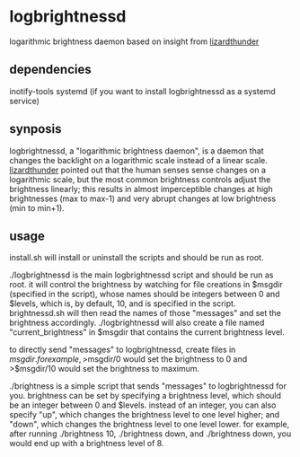 # logbrightnessd
logarithmic brightness daemon based on insight from [lizardthunder](http://github.com/lizardthunder)

dependencies
------------
inotify-tools
systemd (if you want to install logbrightnessd as a systemd service)

synposis
--------
logbrightnessd, a "logarithmic brightness daemon", is a daemon that changes the backlight on a logarithmic scale instead of a linear scale. [lizardthunder](http://github.com/lizardthunder) pointed out that the human senses sense changes on a logarithmic scale, but the most common brightness controls adjust the brightness linearly; this results in almost imperceptible changes at high brightnesses (max to max-1) and very abrupt changes at low brightness (min to min+1).

usage
-----
install.sh will install or uninstall the scripts and should be run as root.

./logbrightnessd is the main logbrightnessd script and should be run as root. it will control the brightness by watching for file creations in $msgdir (specified in the script), whose names should be integers between 0 and $levels, which is, by default, 10, and is specified in the script. brightnessd.sh will then read the names of those "messages" and set the brightness accordingly. ./logbrightnessd will also create a file named "current_brightness" in $msgdir that contains the current brightness level.

to directly send "messages" to logbrightnessd, create files in $msgdir. for example, >$msgdir/0 would set the brightness to 0 and >$msgdir/10 would set the brightness to maximum.

./brightness is a simple script that sends "messages" to logbrightnessd for you. brightness can be set by specifying a brightness level, which should be an integer between 0 and $levels. instead of an integer, you can also specify "up", which changes the brightness level to one level higher; and "down", which changes the brightness level to one level lower. for example, after running ./brightness 10, ./brightness down, and ./brightness down, you would end up with a brightness level of 8.
